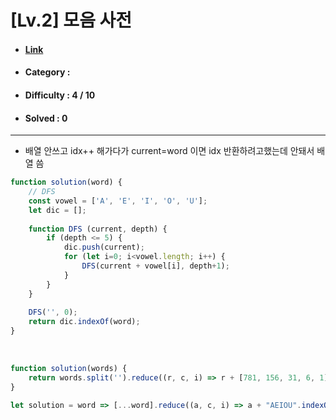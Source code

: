 # [Lv.2] 모음 사전 
* #### [Link](https://school.programmers.co.kr/learn/courses/30/lessons/84512)
* #### Category : 
* #### Difficulty : 4 / 10  
* #### Solved : 0

<hr />

* 배열 안쓰고 idx++ 해가다가 current=word 이면 idx 반환하려고했는데 안돼서 배열 씀 
```js
function solution(word) {
    // DFS
    const vowel = ['A', 'E', 'I', 'O', 'U'];
    let dic = [];
    
    function DFS (current, depth) {
        if (depth <= 5) {
            dic.push(current);
            for (let i=0; i<vowel.length; i++) {
                DFS(current + vowel[i], depth+1);
            }
        }
    }
    
    DFS('', 0);
    return dic.indexOf(word);
}
```

<br />

```js
function solution(words) {
    return words.split('').reduce((r, c, i) => r + [781, 156, 31, 6, 1][i] * ['A', 'E', 'I', 'O', 'U'].indexOf(c) + 1, 0);
}
```
```js
let solution = word => [...word].reduce((a, c, i) => a + "AEIOU".indexOf(c) * ~~(781 / 5 ** i) + 1, 0);
```